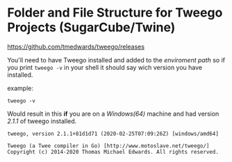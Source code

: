 # Folder and File Structure for Tweego Projects (SugarCube/Twine)

https://github.com/tmedwards/tweego/releases
 
You'll need to have Tweego installed and added to the *enviroment path* so if you print <code>tweego -v</code> in your shell it should say wich version you have installed.

example:

    tweego -v

Would result in this **if** you are on a *Windows(64)* machine and had version *2.1.1* of tweego installed.

    tweego, version 2.1.1+81d1d71 (2020-02-25T07:09:26Z) [windows/amd64]

    Tweego (a Twee compiler in Go) [http://www.motoslave.net/tweego/]
    Copyright (c) 2014-2020 Thomas Michael Edwards. All rights reserved.

